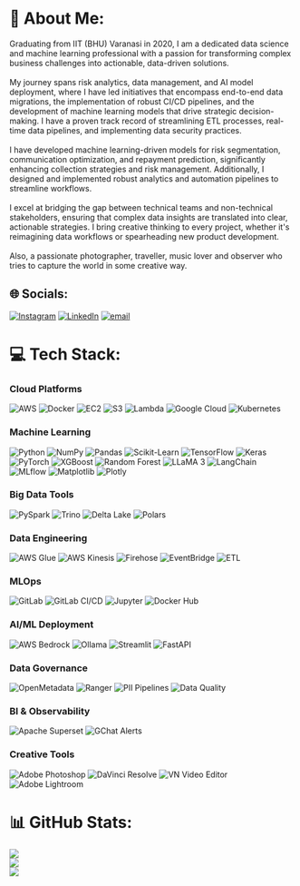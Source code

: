# 💫 About Me:
Graduating from IIT (BHU) Varanasi in 2020, I am a dedicated data science and machine learning professional with a passion for transforming complex business challenges into actionable, data-driven solutions.<br><br>My journey spans risk analytics, data management, and AI model deployment, where I have led initiatives that encompass end-to-end data migrations, the implementation of robust CI/CD pipelines, and the development of machine learning models that drive strategic decision-making. I have a proven track record of streamlining ETL processes, real-time data pipelines, and implementing data security practices.<br><br>I have developed machine learning-driven models for risk segmentation, communication optimization, and repayment prediction, significantly enhancing collection strategies and risk management. Additionally, I designed and implemented robust analytics and automation pipelines to streamline workflows.<br><br>I excel at bridging the gap between technical teams and non-technical stakeholders, ensuring that complex data insights are translated into clear, actionable strategies. I bring creative thinking to every project, whether it's reimagining data workflows or spearheading new product development.<br><br>Also, a passionate photographer, traveller, music lover and observer who tries to capture the world in some creative way.


## 🌐 Socials:
[![Instagram](https://img.shields.io/badge/Instagram-%23E4405F.svg?logo=Instagram&logoColor=white)](https://instagram.com/dushyantshekhawawt_) [![LinkedIn](https://img.shields.io/badge/LinkedIn-%230077B5.svg?logo=linkedin&logoColor=white)](https://linkedin.com/in/dushyant-singh-3214a8144) [![email](https://img.shields.io/badge/Email-D14836?logo=gmail&logoColor=white)](mailto:dushyant.singh.civ16@itbhu.ac.in) 

# 💻 Tech Stack:
### Cloud Platforms

![AWS](https://img.shields.io/badge/AWS-%23FF9900.svg?style=plastic&logo=amazon-aws&logoColor=white) ![Docker](https://img.shields.io/badge/Docker-%230db7ed.svg?style=plastic&logo=docker&logoColor=white) ![EC2](https://img.shields.io/badge/EC2-%23FF9900.svg?style=plastic&logo=amazon-aws&logoColor=white) ![S3](https://img.shields.io/badge/S3-%23FF9900.svg?style=plastic&logo=amazon-aws&logoColor=white) ![Lambda](https://img.shields.io/badge/Lambda-%23FF9900.svg?style=plastic&logo=amazon-aws&logoColor=white) ![Google Cloud](https://img.shields.io/badge/GoogleCloud-%234285F4.svg?style=plastic&logo=google-cloud&logoColor=white) ![Kubernetes](https://img.shields.io/badge/kubernetes-%23326ce5.svg?style=plastic&logo=kubernetes&logoColor=white)

### Machine Learning

![Python](https://img.shields.io/badge/python-3670A0?style=plastic&logo=python&logoColor=ffdd54) ![NumPy](https://img.shields.io/badge/numpy-%23013243.svg?style=plastic&logo=numpy&logoColor=white) ![Pandas](https://img.shields.io/badge/pandas-%23150458.svg?style=plastic&logo=pandas&logoColor=white) ![Scikit-Learn](https://img.shields.io/badge/scikit--learn-%23F7931E.svg?style=plastic&logo=scikit-learn&logoColor=white) ![TensorFlow](https://img.shields.io/badge/TensorFlow-%23FF6F00.svg?style=plastic&logo=TensorFlow&logoColor=white) ![Keras](https://img.shields.io/badge/Keras-%23D00000.svg?style=plastic&logo=Keras&logoColor=white) ![PyTorch](https://img.shields.io/badge/PyTorch-%23EE4C2C.svg?style=plastic&logo=PyTorch&logoColor=white) ![XGBoost](https://img.shields.io/badge/XGBoost-%23800080.svg?style=plastic&logo=xgboost&logoColor=white) ![Random Forest](https://img.shields.io/badge/Random%20Forest-%23228B22.svg?style=plastic) ![LLaMA 3](https://img.shields.io/badge/LLaMA%203-%230078D4.svg?style=plastic) ![LangChain](https://img.shields.io/badge/LangChain-%234285F4.svg?style=plastic&logo=langchain&logoColor=white) ![MLflow](https://img.shields.io/badge/MLflow-%23d9ead3.svg?style=plastic&logo=mlflow&logoColor=blue) ![Matplotlib](https://img.shields.io/badge/Matplotlib-%23ffffff.svg?style=plastic&logo=Matplotlib&logoColor=black) ![Plotly](https://img.shields.io/badge/Plotly-%233F4F75.svg?style=plastic&logo=plotly&logoColor=white)

### Big Data Tools

![PySpark](https://img.shields.io/badge/PySpark-%23FDEE21.svg?style=plastic&logo=apachespark&logoColor=black) ![Trino](https://img.shields.io/badge/Trino-%230078D4.svg?style=plastic) ![Delta Lake](https://img.shields.io/badge/Delta%20Lake-%230078D4.svg?style=plastic) ![Polars](https://img.shields.io/badge/Polars-%234C76C2.svg?style=plastic)

### Data Engineering

![AWS Glue](https://img.shields.io/badge/Glue-%23FF9900.svg?style=plastic&logo=amazon-aws&logoColor=white) ![AWS Kinesis](https://img.shields.io/badge/Kinesis-%23FF9900.svg?style=plastic&logo=amazon-aws&logoColor=white) ![Firehose](https://img.shields.io/badge/Firehose-%23FF9900.svg?style=plastic&logo=amazon-aws&logoColor=white) ![EventBridge](https://img.shields.io/badge/EventBridge-%23FF9900.svg?style=plastic&logo=amazon-aws&logoColor=white) ![ETL](https://img.shields.io/badge/ETL-%234A148C.svg?style=plastic)

### MLOps

![GitLab](https://img.shields.io/badge/gitlab-%23181717.svg?style=plastic&logo=gitlab&logoColor=white) ![GitLab CI/CD](https://img.shields.io/badge/CI/CD-%23181717.svg?style=plastic&logo=gitlab&logoColor=white) ![Jupyter](https://img.shields.io/badge/Jupyter-%23F37626.svg?style=plastic&logo=jupyter&logoColor=white) ![Docker Hub](https://img.shields.io/badge/Docker%20Hub-%232496ED.svg?style=plastic&logo=docker&logoColor=white)

### AI/ML Deployment

![AWS Bedrock](https://img.shields.io/badge/Bedrock-%23FF9900.svg?style=plastic&logo=amazon-aws&logoColor=white) ![Ollama](https://img.shields.io/badge/Ollama-%238B008B.svg?style=plastic) ![Streamlit](https://img.shields.io/badge/Streamlit-%23FE4B4B.svg?style=plastic&logo=streamlit&logoColor=white) ![FastAPI](https://img.shields.io/badge/FastAPI-005571?style=plastic&logo=fastapi)

### Data Governance

![OpenMetadata](https://img.shields.io/badge/OpenMetadata-%2300BFA5.svg?style=plastic) ![Ranger](https://img.shields.io/badge/Ranger-%23E65100.svg?style=plastic) ![PII Pipelines](https://img.shields.io/badge/PII%20Pipelines-%2333691E.svg?style=plastic) ![Data Quality](https://img.shields.io/badge/Data%20Quality-%230D47A1.svg?style=plastic)

### BI & Observability

![Apache Superset](https://img.shields.io/badge/Apache%20Superset-%23F50057.svg?style=plastic&logo=apache-superset&logoColor=white) ![GChat Alerts](https://img.shields.io/badge/GChat%20Alerts-%234285F4.svg?style=plastic)

### Creative Tools

![Adobe Photoshop](https://img.shields.io/badge/Adobe%20Photoshop-%2331A8FF.svg?style=plastic&logo=adobe%20photoshop&logoColor=white) ![DaVinci Resolve](https://img.shields.io/badge/DaVinci%20Resolve-%23E60046.svg?style=plastic) ![VN Video Editor](https://img.shields.io/badge/VN%20Video%20Editor-%23128C7E.svg?style=plastic) ![Adobe Lightroom](https://img.shields.io/badge/Adobe%20Lightroom-31A8FF.svg?style=plastic&logo=Adobe%20Lightroom&logoColor=white)

# 📊 GitHub Stats:
![](https://github-readme-stats.vercel.app/api?username=dushyant4342&theme=dark&hide_border=false&include_all_commits=false&count_private=false)<br/>
![](https://nirzak-streak-stats.vercel.app/?user=dushyant4342&theme=dark&hide_border=false)<br/>
![](https://github-readme-stats.vercel.app/api/top-langs/?username=dushyant4342&theme=dark&hide_border=false&include_all_commits=false&count_private=false&layout=compact)
